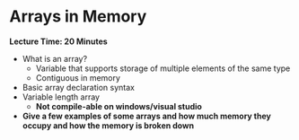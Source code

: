 # Arrays in Memory

**Lecture Time: 20 Minutes**

* What is an array?
    * Variable that supports storage of multiple elements of the same type
    * Contiguous in memory
* Basic array declaration syntax
* Variable length array
    * **Not compile-able on windows/visual studio**
* **Give a few examples of some arrays and how much memory they occupy and how the memory is broken down**
